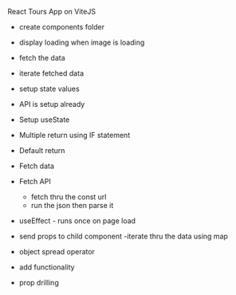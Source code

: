 React Tours App on ViteJS

- create components folder
- display loading when image is loading
- fetch the data
- iterate fetched data
- setup state values
- API is setup already

- Setup useState
- Multiple return using IF statement
- Default return
- Fetch data
- Fetch API
  - fetch thru the const url
  - run the json then parse it
- useEffect - runs once on page load
- send props to child component
  -iterate thru the data using map
- object spread operator
- add functionality
- prop drilling
